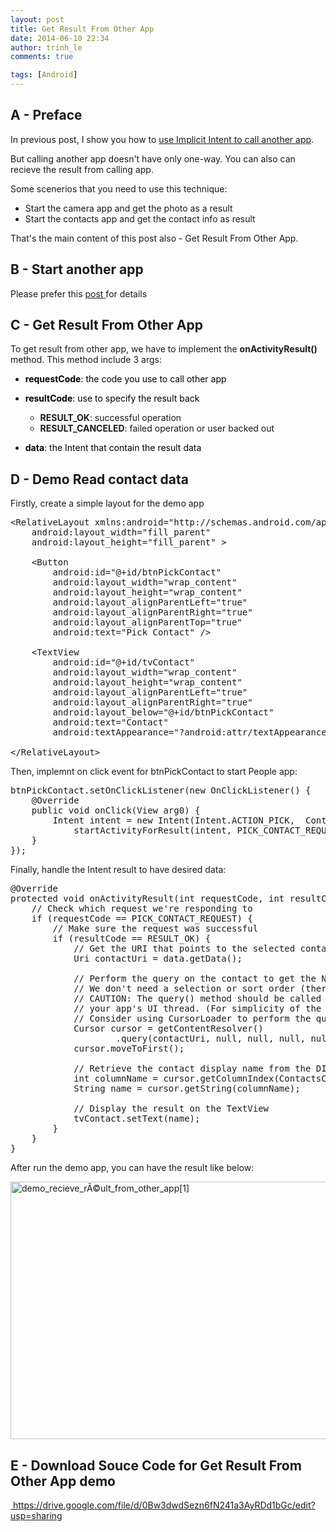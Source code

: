 ```yaml
---
layout: post
title: Get Result From Other App
date: 2014-06-10 22:34
author: trinh_le
comments: true

tags: [Android]
---
```


<h2>A - Preface</h2>
In previous post, I show you how to <a title="Use Implicit Intent to Call Another App" href="http://icetea09.com/blog/2014/05/06/android-use-implicit-intent-call-another-app/" target="_blank">use Implicit Intent to call another app</a>.

But calling another app doesn't have only one-way. You can also can recieve the result from calling app.

Some scenerios that you need to use this technique:
<ul>
	<li>Start the camera app and get the photo as a result</li>
	<li>Start the contacts app and get the contact info as result</li>
</ul>
That's the main content of this post also - Get Result From Other App.

<!--more-->
<h2>B - Start another app</h2>
Please prefer this <a title="Use Implicit Intent to Call Another App" href="http://icetea09.com/blog/2014/05/06/android-use-implicit-intent-call-another-app/" target="_blank">post </a>for details
<h2>C - Get Result From Other App</h2>
To get result from other app, we have to implement the <strong>onActivityResult()</strong> method. This method include 3 args:
<ul>
	<li>
<p class="prettyprint" style="color: #006600;"><span class="pln" style="color: #000000;"><strong>requestCode</strong>: the code you use to call other app</span></p>
</li>
	<li>
<p class="prettyprint" style="color: #006600;"><span class="pln" style="color: #000000;"><strong>resultCode</strong>: use to specify the result back</span></p>

<ul>
	<li><strong>RESULT_OK</strong>: successful operation</li>
	<li><strong>RESULT_CANCELED</strong>: failed operation or user backed out</li>
</ul>
</li>
	<li>
<p class="prettyprint" style="color: #006600;"><span class="pln" style="color: #000000;"><strong>data</strong>: the Intent that contain the result data</span></p>
</li>
</ul>
<h2>D - Demo Read contact data</h2>
Firstly, create a simple layout for the demo app

<pre>
&lt;RelativeLayout xmlns:android=&quot;http://schemas.android.com/apk/res/android&quot;
    android:layout_width=&quot;fill_parent&quot;
    android:layout_height=&quot;fill_parent&quot; &gt;

    &lt;Button
        android:id=&quot;@+id/btnPickContact&quot;
        android:layout_width=&quot;wrap_content&quot;
        android:layout_height=&quot;wrap_content&quot;
        android:layout_alignParentLeft=&quot;true&quot;
        android:layout_alignParentRight=&quot;true&quot;
        android:layout_alignParentTop=&quot;true&quot;
        android:text=&quot;Pick Contact&quot; /&gt;

    &lt;TextView
        android:id=&quot;@+id/tvContact&quot;
        android:layout_width=&quot;wrap_content&quot;
        android:layout_height=&quot;wrap_content&quot;
        android:layout_alignParentLeft=&quot;true&quot;
        android:layout_alignParentRight=&quot;true&quot;
        android:layout_below=&quot;@+id/btnPickContact&quot;
        android:text=&quot;Contact&quot;
        android:textAppearance=&quot;?android:attr/textAppearanceLarge&quot; /&gt;

&lt;/RelativeLayout&gt;
</pre>

Then, implemnt on click event for btnPickContact to start People app:

<pre>
btnPickContact.setOnClickListener(new OnClickListener() {
	@Override
	public void onClick(View arg0) {
		Intent intent = new Intent(Intent.ACTION_PICK,  ContactsContract.Contacts.CONTENT_URI);
	        startActivityForResult(intent, PICK_CONTACT_REQUEST);
	}
});
</pre>

Finally, handle the Intent result to have desired data:

<pre>
@Override
protected void onActivityResult(int requestCode, int resultCode, Intent data) {
	// Check which request we're responding to
	if (requestCode == PICK_CONTACT_REQUEST) {
		// Make sure the request was successful
		if (resultCode == RESULT_OK) {
			// Get the URI that points to the selected contact
			Uri contactUri = data.getData();

			// Perform the query on the contact to get the NUMBER column
			// We don't need a selection or sort order (there's only one result for the given URI)
			// CAUTION: The query() method should be called from a separate thread to avoid blocking
			// your app's UI thread. (For simplicity of the sample, this code doesn't do that.)
			// Consider using CursorLoader to perform the query.
			Cursor cursor = getContentResolver()
					.query(contactUri, null, null, null, null);
			cursor.moveToFirst();

			// Retrieve the contact display name from the DISPLAY_NAME column
			int columnName = cursor.getColumnIndex(ContactsContract.Contacts.DISPLAY_NAME);
			String name = cursor.getString(columnName);

			// Display the result on the TextView
			tvContact.setText(name);
		}
	}
}
</pre>

After run the demo app, you can have the result like below:

<img class="size-full wp-image-1698 aligncenter" src="http://icetea09.com/wp-content/uploads/2014/06/demo_recieve_rÃ©ult_from_other_app1.png" alt="demo_recieve_rÃ©ult_from_other_app[1]" width="750" height="412" />
<h2>E - Download Souce Code for Get Result From Other App demo</h2>
<a href="https://drive.google.com/file/d/0Bw3dwdSezn6fN241a3AyRDd1bGc/edit?usp=sharing" target="_blank"> https://drive.google.com/file/d/0Bw3dwdSezn6fN241a3AyRDd1bGc/edit?usp=sharing</a>
